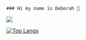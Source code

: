                                                                           ### Hi my name is Deborah 👋 

![](https://github.com/DeborahOsilade/Deborah-s-osilade/blob/main/Images/Deborah%20Osilade%20(1).png)


[![Top Langs](https://github-readme-stats.vercel.app/api/top-langs/?username=deborahosilade&langs_count=8)](https://github.com/deborahosilade/github-readme-stats)


